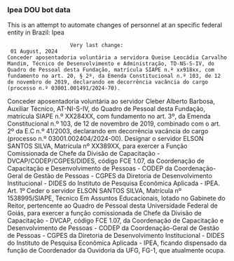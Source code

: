  ### Ipea DOU bot data
 This is an attempt to automate changes of personnel at an specific federal entity in Brazil: Ipea
 
                        Very last change: 
 	 01 August, 2024
	Conceder aposentadoria voluntária a servidora Queise Leocádia Carvalho Mandim, Técnico de Desenvolvimento e Administração, TD-NS-S-IV, do Quadro de Pessoal desta Fundação, matrícula SIAPE n.º xx918xx, com fundamento no art. 20, § 2º, da Emenda Constitucional n.º 103, de 12 de novembro de 2019, declarando em decorrência vacância do cargo (processo n.º 03001.001491/2024-70).
Conceder aposentadoria voluntária ao servidor Cleber Alberto Barbosa, Auxiliar Técnico, AT-NI-S-IV, do Quadro de Pessoal desta Fundação, matrícula SIAPE n.º XX284XX, com fundamento no art. 3º, da Emenda Constitucional n.º 103, de 12 de novembro de 2019, combinado com o art. 2º da E.C n.º 41/2003, declarando em decorrência vacância do cargo (processo n.º 03001.002404/2024-00).
Designar o servidor ELSON SANTOS SILVA, Matrícula nº XX389XX, para exercer a Função Comissionada de Chefe da Divisão de Capacitação - DVCAP/CODEP/CGPES/DIDES, código FCE 1.07, da Coordenação de Capacitação e Desenvolvimento de Pessoas - CODEP da Coordenação-Geral de Gestão de Pessoas - CGPES da Diretoria de Desenvolvimento Institucional - DIDES do Instituto de Pesquisa Econômica Aplicada - IPEA.
Art. 1º Ceder o servidor ELSON SANTOS SILVA, Matrícula nº 1538995/SIAPE, Técnico Em Assuntos Educacionais, lotado no Gabinete do Reitor, pertencente ao Quadro de Pessoal desta Universidade Federal de Goiás, para exercer a função comissionada de Chefe da Divisão de Capacitação - DVCAP, código FCE 1.07, da Coordenação de Capacitação e Desenvolvimento de Pessoas - CODEP da Coordenação-Geral de Gestão de Pessoas - CGPES da Diretoria de Desenvolvimento Institucional - DIDES do Instituto de Pesquisa Econômica Aplicada - IPEA, ficando dispensado da função de Coordenador da Ouvidoria da UFG, FG-1, que atualmente ocupa.
